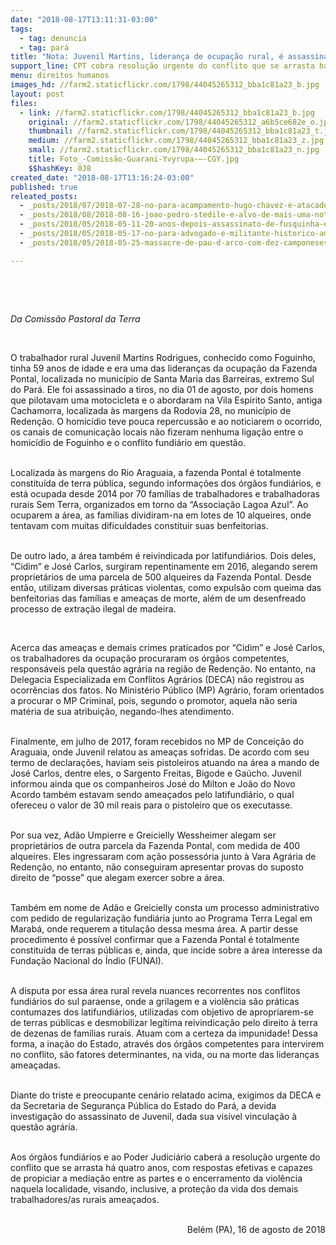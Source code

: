 ```yaml
---
date: "2018-08-17T13:11:31-03:00"
tags:
  - tag: denuncia
  - tag: pará
title: "Nota: Juvenil Martins, liderança de ocupação rural, é assassinado no Pará"
support_line: CPT cobra resolução urgente do conflito que se arrasta há quatro anos na região
menu: direitos humanos
images_hd: //farm2.staticflickr.com/1798/44045265312_bba1c81a23_b.jpg
layout: post
files:
  - link: //farm2.staticflickr.com/1798/44045265312_bba1c81a23_b.jpg
    original: //farm2.staticflickr.com/1798/44045265312_a6b5ce682e_o.jpg
    thumbnail: //farm2.staticflickr.com/1798/44045265312_bba1c81a23_t.jpg
    medium: //farm2.staticflickr.com/1798/44045265312_bba1c81a23_z.jpg
    small: //farm2.staticflickr.com/1798/44045265312_bba1c81a23_n.jpg
    title: Foto_-Comissão-Guarani-Yvyrupa-–-CGY.jpg
    $$hashKey: 0J8
created_date: "2018-08-17T13:16:24-03:00"
published: true
releated_posts:
  - _posts/2018/07/2018-07-28-no-para-acampamento-hugo-chavez-e-atacado-por-pistoleiros.md
  - _posts/2018/08/2018-08-16-joao-pedro-stedile-e-alvo-de-mais-uma-noticia-falsa.md
  - _posts/2018/05/2018-05-11-20-anos-depois-assassinato-de-fusquinha-e-doutor-podera-ser-levado-a-juri-popular.md
  - _posts/2018/05/2018-05-17-no-para-advogado-e-militante-historico-ameacado-de-morte.md
  - _posts/2018/05/2018-05-25-massacre-de-pau-d-arco-com-dez-camponeses-mortos-pela-policia-completa-1-ano.md

---
```

<p>&nbsp;</p>

<p>&nbsp;</p>

<p><em>Da Comiss&atilde;o Pastoral da Terra</em></p>

<p>&nbsp;</p>

<p>O trabalhador rural Juvenil Martins Rodrigues, conhecido como Foguinho, tinha 59 anos de idade e era uma das lideran&ccedil;as da ocupa&ccedil;&atilde;o da Fazenda Pontal, localizada no munic&iacute;pio de Santa Maria das Barreiras, extremo Sul do Par&aacute;. Ele foi assassinado a tiros, no dia 01 de agosto, por dois homens que pilotavam uma motocicleta e o abordaram na Vila Esp&iacute;rito Santo, antiga Cachamorra, localizada &agrave;s margens da Rodovia 28, no munic&iacute;pio de Reden&ccedil;&atilde;o. O homic&iacute;dio teve pouca repercuss&atilde;o e ao noticiarem o ocorrido, os canais de comunica&ccedil;&atilde;o locais n&atilde;o fizeram nenhuma liga&ccedil;&atilde;o entre o homic&iacute;dio de Foguinho e o conflito fundi&aacute;rio em quest&atilde;o.</p>

<p><br />
Localizada &agrave;s margens do Rio Araguaia, a fazenda Pontal &eacute; totalmente constitu&iacute;da de terra p&uacute;blica, segundo informa&ccedil;&otilde;es dos &oacute;rg&atilde;os fundi&aacute;rios, e est&aacute; ocupada desde 2014 por 70 fam&iacute;lias de trabalhadores e trabalhadoras rurais Sem Terra, organizados em torno da &ldquo;Associa&ccedil;&atilde;o Lagoa Azul&rdquo;. Ao ocuparem a &aacute;rea, as fam&iacute;lias dividiram-na em lotes de 10 alqueires, onde tentavam com muitas dificuldades constituir suas benfeitorias.</p>

<p><br />
De outro lado, a &aacute;rea tamb&eacute;m &eacute; reivindicada por latifundi&aacute;rios. Dois deles, &ldquo;Cidim&rdquo; e Jos&eacute; Carlos, surgiram repentinamente em 2016, alegando serem propriet&aacute;rios de uma parcela de 500 alqueires da Fazenda Pontal. Desde ent&atilde;o, utilizam diversas pr&aacute;ticas violentas, como expuls&atilde;o com queima das benfeitorias das fam&iacute;lias e amea&ccedil;as de morte, al&eacute;m de um desenfreado processo de extra&ccedil;&atilde;o ilegal de madeira.</p>

<p>&nbsp;</p>

<p>Acerca das amea&ccedil;as e demais crimes praticados por &ldquo;Cidim&rdquo; e Jos&eacute; Carlos, os trabalhadores da ocupa&ccedil;&atilde;o procuraram os &oacute;rg&atilde;os competentes, respons&aacute;veis pela quest&atilde;o agr&aacute;ria na regi&atilde;o de Reden&ccedil;&atilde;o. No entanto, na Delegacia Especializada em Conflitos Agr&aacute;rios (DECA) n&atilde;o registrou as ocorr&ecirc;ncias dos fatos. No Minist&eacute;rio P&uacute;blico (MP) Agr&aacute;rio, foram orientados a procurar o MP Criminal, pois, segundo o promotor, aquela n&atilde;o seria mat&eacute;ria de sua atribui&ccedil;&atilde;o, negando-lhes atendimento.</p>

<p><br />
Finalmente, em julho de 2017, foram recebidos no MP de Concei&ccedil;&atilde;o do Araguaia, onde Juvenil relatou as amea&ccedil;as sofridas. De acordo com seu termo de declara&ccedil;&otilde;es, haviam seis pistoleiros atuando na &aacute;rea a mando de Jos&eacute; Carlos, dentre eles, o Sargento Freitas, Bigode e Ga&uacute;cho. Juvenil informou ainda que os companheiros Jos&eacute; do Milton e Jo&atilde;o do Novo Acordo tamb&eacute;m estavam sendo amea&ccedil;ados pelo latifundi&aacute;rio, o qual ofereceu o valor de 30 mil reais para o pistoleiro que os executasse.</p>

<p><br />
Por sua vez, Ad&atilde;o Umpierre e Greicielly Wessheimer alegam ser propriet&aacute;rios de outra parcela da Fazenda Pontal, com medida de 400 alqueires. Eles ingressaram com a&ccedil;&atilde;o possess&oacute;ria junto &agrave; Vara Agr&aacute;ria de Reden&ccedil;&atilde;o, no entanto, n&atilde;o conseguiram apresentar provas do suposto direito de &ldquo;posse&rdquo; que alegam exercer sobre a &aacute;rea.&nbsp;</p>

<p><br />
Tamb&eacute;m em nome de Ad&atilde;o e Greicielly consta um processo administrativo com pedido de regulariza&ccedil;&atilde;o fundi&aacute;ria junto ao Programa Terra Legal em Marab&aacute;, onde requerem a titula&ccedil;&atilde;o dessa mesma &aacute;rea. A partir desse procedimento &eacute; poss&iacute;vel confirmar que a Fazenda Pontal &eacute; totalmente constitu&iacute;da de terras p&uacute;blicas e, ainda, que incide sobre a &aacute;rea interesse da Funda&ccedil;&atilde;o Nacional do &Iacute;ndio (FUNAI).</p>

<p><br />
A disputa por essa &aacute;rea rural revela nuances recorrentes nos conflitos fundi&aacute;rios do sul paraense, onde a grilagem e a viol&ecirc;ncia s&atilde;o pr&aacute;ticas contumazes dos latifundi&aacute;rios, utilizadas com objetivo de apropriarem-se de terras p&uacute;blicas e desmobilizar leg&iacute;tima reivindica&ccedil;&atilde;o pelo direito &agrave; terra de dezenas de fam&iacute;lias rurais. Atuam com a certeza da impunidade! Dessa forma, a ina&ccedil;&atilde;o do Estado, atrav&eacute;s dos &oacute;rg&atilde;os competentes para intervirem no conflito, s&atilde;o fatores determinantes, na vida, ou na morte das lideran&ccedil;as amea&ccedil;adas.</p>

<p><br />
Diante do triste e preocupante cen&aacute;rio relatado acima, exigimos da DECA e da Secretaria de Seguran&ccedil;a P&uacute;blica do Estado do Par&aacute;, a devida investiga&ccedil;&atilde;o do assassinato de Juvenil, dada sua vis&iacute;vel vincula&ccedil;&atilde;o &agrave; quest&atilde;o agr&aacute;ria.</p>

<p><br />
Aos &oacute;rg&atilde;os fundi&aacute;rios e ao Poder Judici&aacute;rio caber&aacute; a resolu&ccedil;&atilde;o urgente do conflito que se arrasta h&aacute; quatro anos, com respostas efetivas e capazes de propiciar a media&ccedil;&atilde;o entre as partes e o encerramento da viol&ecirc;ncia naquela localidade, visando, inclusive, a prote&ccedil;&atilde;o da vida dos demais trabalhadores/as rurais amea&ccedil;ados.</p>

<p style="text-align: right;"><br />
Bel&eacute;m (PA), 16 de agosto de 2018</p>

<p style="text-align: right;">&nbsp;</p>

<p>&nbsp;</p>
